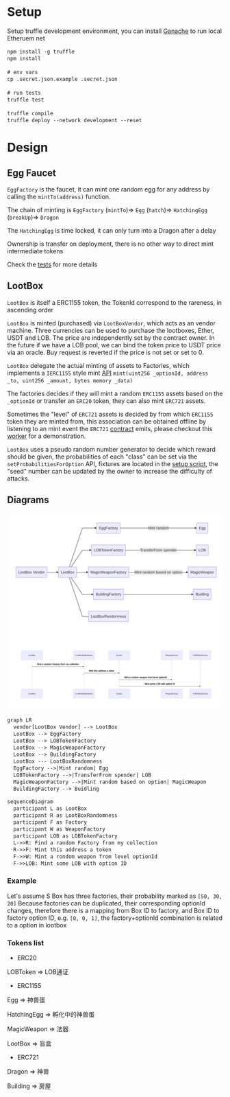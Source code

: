 # Setup

Setup truffle development environment, you can install [Ganache](https://trufflesuite.com/docs/ganache/) to run local Etheruem net

```
npm install -g truffle
npm install

# env vars
cp .secret.json.example .secret.json

# run tests
truffle test

truffle compile
truffle deploy --network development --reset
```

# Design

## Egg Faucet

`EggFactory` is the faucet, it can mint one random egg for any address by calling the `mintTo(address)` function.

The chain of minting is `EggFactory` (`mintTo`)=> `Egg` (`hatch`)=> `HatchingEgg` (`breakUp`)=> `Dragon`

The `HatchingEgg` is time locked, it can only turn into a Dragon after a delay

Ownership is transfer on deployment, there is no other way to direct mint intermediate tokens

Check the [tests](test) for more details


## LootBox

`LootBox` is itself a ERC1155 token, the TokenId correspond to the rareness, in ascending order

`LootBox` is minted (purchased) via `LootBoxVendor`, which acts as an vendor machine. Three currencies can be used to purchase the lootboxes,
Ether, USDT and LOB. The price are independently set by the contract owner. In the future if we have a LOB pool,
we can bind the token price to USDT price via an oracle.
Buy request is reverted if the price is not set or set to 0.

`LootBox` delegate the actual minting of assets to Factories, which implements a `IERC1155` style mint [API](contracts/interfaces/IERC1155Factory.sol)
`mint(uint256 _optionId, address _to, uint256 _amount, bytes memory _data)`

The factories decides if they will mint a random `ERC1155` assets based on the `_optionId` or transfer an `ERC20` token, they can also mint `ERC721` assets.

Sometimes the "level" of `ERC721` assets is decided by from which `ERC1155` token they are minted from, this association can be obtained offline by listening to
an mint event the `ERC721` [contract](contracts/interfaces/IERC721MintWithOption.sol) emits,
   please checkout this [worker](metaapi/worker.js) for a demonstration.

`LootBox` uses a pseudo random number generator to decide which reward should be given, the probabilities of each "class" can be set via the
`setProbabilitiesForOption` API, fixtures are located in the [setup script](lib/setupLootboxes.js), the "seed" number can be updated by the owner
to increase the difficulty of attacks.

## Diagrams

![Preview](docs/diagrams.png)

```mermaid
graph LR
  vendor[LootBox Vendor] --> LootBox
  LootBox --> EggFactory
  LootBox --> LOBTokenFactory
  LootBox --> MagicWeaponFactory
  LootBox --> BuildingFactory
  LootBox --- LootBoxRandomness
  EggFactory -->|Mint random| Egg
  LOBTokenFactory -->|TransferFrom spender| LOB
  MagicWeaponFactory -->|Mint random based on option| MagicWeapon
  BuildingFactory --> Buidling
```

```mermaid
sequenceDiagram
  participant L as LootBox
  participant R as LootBoxRandomness
  participant F as Factory
  participant W as WeaponFactory
  participant LOB as LOBTokenFactory
  L->>R: Find a random Factory from my collection
  R->>F: Mint this address a token
  F->>W: Mint a rondom weapon from level optionId
  F->>LOB: Mint some LOB with option ID
```

### Example

Let's assume S Box has three factories, their probability marked as `[50, 30, 20]`
Because factories can be duplicated, their corresponding optionId
changes, therefore there is a mapping from Box ID to factory, and Box ID to
factory option ID, e.g. `[0, 0, 1]`, the factory+optionId combination is
related to a option in lootbox

### Tokens list

* ERC20

LOBToken => LOB通证

* ERC1155

Egg => 神兽蛋

HatchingEgg => 孵化中的神兽蛋

MagicWeapon => 法器

LootBox => 盲盒

* ERC721

Dragon => 神兽

Building => 房屋
